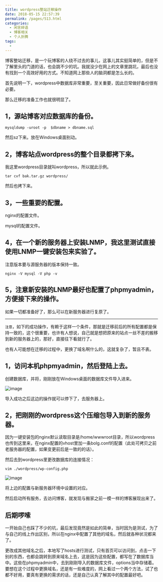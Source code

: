 ```yaml
---
title: wordpress整站迁移操作
date: 2018-05-15 22:57:39
permalink: /pages/513.html
categories:
  - 闲言碎语
  - 博客相关
  - 个人折腾
tags:
  - 
---
```


博客整站迁移，是一个玩博客的人绕不过去的事儿，这事儿其实挺简单的，但是不了解里头的门道的话，也会跳不少的坑。我就没少在网上的文章里跳坑，最后也没有找到一个高效好用的方式。不知道网上那些人的脑洞都是怎么长的。

首先说明一下，wordpress中数据库非常重要，至关重要，因此日常做好备份很有必要。

那么迁移的准备工作也就很明显了。

## 1，源站博客对应数据库的备份。

```
mysqldump -uroot -p  $dbname > dbname.sql
```

然后sz下来。放在Windows桌面别动。

## 2，博客站点wordpress的整个目录都拷下来。

我这里wordpress目录就叫wordpress，所以就此示例。

```
tar cvf bak.tar.gz wordpress/
```

然后也拷下来。

## 3，一些重要的配置。

nginx的配置文件。

mysql的配置文件。

## 4，在一个新的服务器上安装LNMP，我这里测试直接使用LNMP一键安装包来实验了。

注意版本要与源服务器的版本保持一致。

```
nginx -V mysql -V php -v
```

## 5，注意新安装的LNMP最好也配置了phpmyadmin，方便接下来的操作。

如果一切都准备好了，那么可以在新服务器进行复原了。

------

`注意`，如下的成功操作，有赖于这样一个条件，那就是迁移前后的所有配置都是保持一致的，这个很重要，也许有人想说，自己就是想把原来的站点一丝不差的搬移到新的服务器上的，那好，直接往下看就行了。

也有人可能想在迁移的过程中，更换了域名啊什么的，这就复杂了，暂且不表。

## 1，访问本机phpmyadmin，然后登陆上去。

创建数据库，并将，刚刚放在Windows桌面的数据库文件导入进来。

![image](http://t.eryajf.net/imgs/2021/09/32547be755ff5499.jpg)

导入成功之后这边的操作就可以停下了，去服务器上。

## 2，把刚刚的wordpress这个压缩包导入到新的服务器。

因为一键安装包的nginx默认读取目录是/home/wwwroot目录，所以wordpress也传到这里来，在nginx配置的vhost里加一条bolg.conf的配置（此处可拷贝之前老服务器的配置，如果变更前后是一致的的话）。

然后去到wordpress里更改数据库的连接情况：

```
vim ./wordpress/wp-config.php
```

![image](http://t.eryajf.net/imgs/2021/09/8d1e8220028aa38a.jpg)

将上边的配置与新服务器环境中设置的对应。

然后启动所有服务，去访问博客，就发现与搬家之前一模一样的博客展现出来了。

## 后期啰嗦

一开始自己也踩了不少的坑，最后发现竟然是如此的简单，当时因为是测试，为了与自己的线上作出区别，所以在nginx中配置了其他的域名，然后就各种状况都来了。

更改成其他域名之后，本地写了hosts进行测试，只有首页可以访问到，点击一下别的东西，也都会跳转到原来域名上去，这是因为这些配置，都写在了数据库当中。这些在phpmyadmin中，去到刚刚导入的数据库文件，options当中存储着。要想在这个过程中更换域名，还是有一些难度的，网上看过一个两个方法，试了也都不好用，要真有更换的需求的话，还是自己认真了解其中的配置最好吧。
